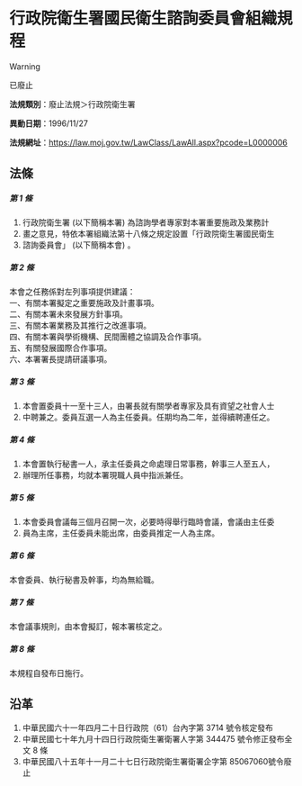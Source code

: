 # 行政院衛生署國民衛生諮詢委員會組織規程
> [!WARNING]
> 已廢止

**法規類別**：廢止法規＞行政院衛生署

**異動日期**：1996/11/27  

**法規網址**：https://law.moj.gov.tw/LawClass/LawAll.aspx?pcode=L0000006



## 法條
##### 第 1 條
1. 行政院衛生署 (以下簡稱本署) 為諮詢學者專家對本署重要施政及業務計
1. 畫之意見，特依本署組織法第十八條之規定設置「行政院衛生署國民衛生
1. 諮詢委員會」 (以下簡稱本會) 。

##### 第 2 條
本會之任務係對左列事項提供建議：  
一、有關本署擬定之重要施政及計畫事項。  
二、有關本署未來發展方針事項。  
三、有關本署業務及其推行之改進事項。  
四、有關本署與學術機構、民間團體之協調及合作事項。  
五、有關發展國際合作事項。  
六、本署署長提請研議事項。

##### 第 3 條
1. 本會置委員十一至十三人，由署長就有關學者專家及具有資望之社會人士
1. 中聘兼之。委員互選一人為主任委員。任期均為二年，並得續聘連任之。

##### 第 4 條
1. 本會置執行秘書一人，承主任委員之命處理日常事務，幹事三人至五人，
1. 辦理所任事務，均就本署現職人員中指派兼任。

##### 第 5 條
1. 本會委員會議每三個月召開一次，必要時得舉行臨時會議，會議由主任委
1. 員為主席，主任委員未能出席，由委員推定一人為主席。

##### 第 6 條
本會委員、執行秘書及幹事，均為無給職。

##### 第 7 條
本會議事規則，由本會擬訂，報本署核定之。

##### 第 8 條
本規程自發布日施行。

## 沿革
1. 中華民國六十一年四月二十日行政院（61）台內字第 3714 號令核定發布
1. 中華民國七十年九月十四日行政院衛生署衛署人字第 344475 號令修正發布全文 8  條
1. 中華民國八十五年十一月二十七日行政院衛生署衛署企字第 85067060號令廢止
